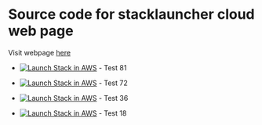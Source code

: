 # Source code for stacklauncher cloud web page

Visit webpage [here](https://stacklauncher.github.io)

* [![Launch Stack in AWS](https://www.stacklauncher.cloud/assets/icons/button-rect.png)](https://api.stacklauncher.cloud/?templateUrl=https://raw.githubusercontent.com/frumpel/trivial-test-stack/main/template.json&param_BucketName=testing-only-do-not-use&param_BucketNameErrorUndefinedParam=testing-only-do-not-use) - Test 81

* [![Launch Stack in AWS](https://www.stacklauncher.cloud/assets/icons/button-aws-72.png)](https://api.stacklauncher.cloud/?templateUrl=https://raw.githubusercontent.com/frumpel/trivial-test-stack/main/template.json&param_BucketName=testing-only-do-not-use&param_BucketNameErrorUndefinedParam=testing-only-do-not-use) - Test 72

* [![Launch Stack in AWS](https://www.stacklauncher.cloud/assets/icons/button-aws-36.png)](https://api.stacklauncher.cloud/?templateUrl=https://raw.githubusercontent.com/frumpel/trivial-test-stack/main/template.json&param_BucketName=testing-only-do-not-use&param_BucketNameErrorUndefinedParam=testing-only-do-not-use) - Test 36

* [![Launch Stack in AWS](https://www.stacklauncher.cloud/assets/icons/button-aws-18.png)](https://api.stacklauncher.cloud/?templateUrl=https://raw.githubusercontent.com/frumpel/trivial-test-stack/main/template.json&param_BucketName=testing-only-do-not-use&param_BucketNameErrorUndefinedParam=testing-only-do-not-use) - Test 18